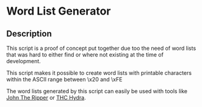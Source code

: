 # Word List Generator

## Description

This script is a proof of concept put together due too the need of word lists that was hard to either find or where
not existing at the time of development.

This script makes it possible to create word lists with printable characters within the ASCII range between \x20 and \xFE

The word lists generated by this script can easily be used with tools like [John The Ripper][1] or [THC Hydra][2].

[1]: http://www.openwall.com/john/
[2]: http://sectools.org/tool/hydra/
